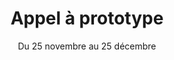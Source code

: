 ---
title: Appel à prototype
subtitle: Du 25 novembre au 25 décembre
src: /accueil/carrousel/proto.webp
priority: 1
inCarrousel: true
---